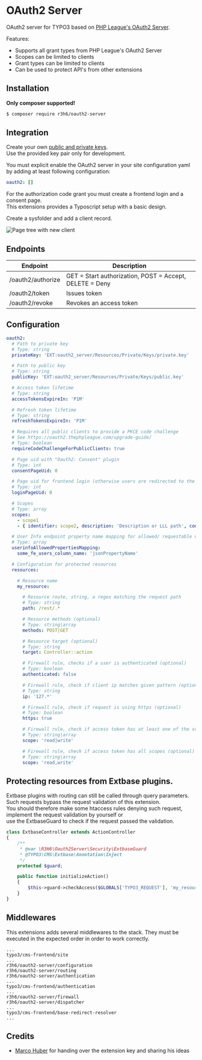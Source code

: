 # OAuth2 Server

OAuth2 server for TYPO3 based on [PHP League's OAuth2 Server](https://oauth2.thephpleague.com/).

Features:
- Supports all grant types from PHP League's OAuth2 Server
- Scopes can be limited to clients
- Grant types can be limited to clients
- Can be used to protect API's from other extensions


## Installation

**Only composer supported!**

```bash
$ composer require r3h6/oauth2-server
```


## Integration

Create your own [public and private keys](https://oauth2.thephpleague.com/installation/#generating-public-and-private-keys).<br>
Use the provided key pair only for development.

You must explicit enable the OAuth2 server in your site configuration yaml by adding at least following configuration:
```yaml
oauth2: []
```

For the authorization code grant you must create a frontend login and a consent page.<br>
This extensions provides a Typoscript setup with a basic design.

Create a sysfolder and add a client record.

![Page tree with new client](./docs/images/pagetree-with-client.png "Page tree with new client")

## Endpoints

Endpoint | Description
--- | ---
/oauth2/authorize | GET = Start authorization, POST = Accept, DELETE = Deny
/oauth2/token | Issues token
/oauth2/revoke | Revokes an access token

## Configuration

```yaml
oauth2:
  # Path to private key
  # Type: string
  privateKey: 'EXT:oauth2_server/Resources/Private/Keys/private.key'

  # Path to public key
  # Type: string
  publicKey: 'EXT:oauth2_server/Resources/Private/Keys/public.key'

  # Access token lifetime
  # Type: string
  accessTokensExpireIn: 'P1M'

  # Refresh token lifetime
  # Type: string
  refreshTokensExpireIn: 'P1M'

  # Requires all public clients to provide a PKCE code challenge
  # See https://oauth2.thephpleague.com/upgrade-guide/
  # Type: boolean
  requireCodeChallengeForPublicClients: true

  # Page uid with "Oauth2: Consent" plugin
  # Type: int
  consentPageUid: 0

  # Page uid for frontend login (otherwise users are redirected to the root page)
  # Type: int
  loginPageUid: 0

  # Scopes
  # Type: array
  scopes:
    - scope1
    - { identifier: scope2, description: 'Description or LLL path', consent: true }

  # User Info endpoint property name mapping for allowed/ requestable user fields [ columnPropertyName => outputPropertyName ]
  # Type: array
  userinfoAllowedPropertiesMapping:
    some_fe_users_column_name: 'jsonPropertyName'

  # Configuration for protected resources
  resources:

    # Resource name
    my_resource:

      # Resource route, string, a regex matching the request path
      # Type: string
      path: /rest/.*

      # Resource methods (optional)
      # Type: string|array
      methods: POST|GET

      # Resource target (optional)
      # Type: string
      target: Controller::action

      # Firewall rule, checks if a user is authenticated (optional)
      # Type: boolean
      authenticated: false

      # Firewall rule, check if client ip matches given pattern (optional)
      # Type: string
      ip: '127.*'

      # Firewall rule, check if request is using https (optional)
      # Type: boolean
      https: true

      # Firewall rule, check if access token has at least one of the scopes (optional)
      # Type: string|array
      scope: 'read|write'

      # Firewall rule, check if access token has all scopes (optional)
      # Type: string|array
      scope: 'read,write'
```


## Protecting resources from Extbase plugins.

Extbase plugins with routing can still be called through query parameters.<br>
Such requests bypass the request validation of this extension.<br>
You should therefore make some htaccess rules denying such request,<br>
implement the request validation by yourself or<br>
use the ExtbaseGuard to check if the request passed the validation.

```php
class ExtbaseController extends ActionController
{
    /**
     * @var \R3H6\Oauth2Server\Security\ExtbaseGuard
     * @TYPO3\CMS\Extbase\Annotation\Inject
     */
    protected $guard;

    public function initializeAction()
    {
        $this->guard->checkAccess($GLOBALS['TYPO3_REQUEST'], 'my_resource', $this->response);
    }
}

```

## Middlewares

This extensions adds several middlewares to the stack.
They must be executed in the expected order in order to work correctly.

```
...
typo3/cms-frontend/site
...
r3h6/oauth2-server/configuration
r3h6/oauth2-server/routing
r3h6/oauth2-server/authentication
...
typo3/cms-frontend/authentication
...
r3h6/oauth2-server/firewall
r3h6/oauth2-server/dispatcher
...
typo3/cms-frontend/base-redirect-resolver
...
```

## Credits

- [Marco Huber](https://marco-huber.de/) for handing over the extension key and sharing his ideas
